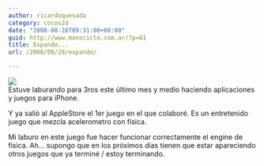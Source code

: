 ```yaml
---
author: ricardoquesada
category: cocos2d
date: "2008-08-28T09:31:00+00:00"
guid: http://www.monociclo.com.ar/?p=61
title: Expando...
url: /2008/08/28/expando/

---
```


[![](/wp-content/uploads/2008/08/f920e-img_0001.png?w=200)](/wp-content/uploads/2008/08/f920e-img_0001.png)  
Estuve laburando para 3ros este último mes y medio haciendo aplicaciones y
juegos para iPhone.

Y ya salió al AppleStore el 1er juego en el que colaboré. Es un entretenido
juego que mezcla acelerometro con física.

Mi laburo en este juego fue hacer funcionar correctamente el engine de fisica.
Ah... supongo que en los próximos días tienen que estar apareciendo otros juegos
que ya terminé / estoy terminando.
